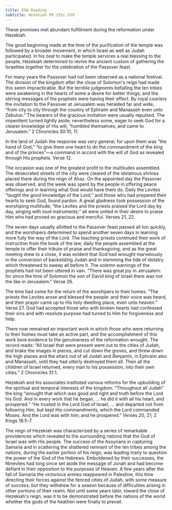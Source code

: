 ```yaml
---
title: EGW Reading
subtitle: Hezekiah PK 335c-339
---
```


These promises met abundant fulfillment during the reformation under Hezekiah.

The good beginning made at the time of the purification of the temple was followed by a broader movement, in which Israel as well as Judah participated. In his zeal to make the temple services a real blessing to the people, Hezekiah determined to revive the ancient custom of gathering the Israelites together for the celebration of the Passover feast.

For many years the Passover had not been observed as a national festival. The division of the kingdom after the close of Solomon's reign had made this seem impracticable. But the terrible judgments befalling the ten tribes were awakening in the hearts of some a desire for better things; and the stirring messages of the prophets were having their effect. By royal couriers the invitation to the Passover at Jerusalem was heralded far and wide, “from city to city through the country of Ephraim and Manasseh even unto Zebulun.” The bearers of the gracious invitation were usually repulsed. The impenitent turned lightly aside; nevertheless some, eager to seek God for a clearer knowledge of His will, “humbled themselves, and came to Jerusalem.” 2 Chronicles 30:10, 11.

In the land of Judah the response was very general; for upon them was “the hand of God,” “to give them one heart to do the commandment of the king and of the princes”—a command in accord with the will of God as revealed through His prophets. Verse 12.

The occasion was one of the greatest profit to the multitudes assembled. The desecrated streets of the city were cleared of the idolatrous shrines placed there during the reign of Ahaz. On the appointed day the Passover was observed, and the week was spent by the people in offering peace offerings and in learning what God would have them do. Daily the Levites “taught the good knowledge of the Lord;” and those who had prepared their hearts to seek God, found pardon. A great gladness took possession of the worshiping multitude; “the Levites and the priests praised the Lord day by day, singing with loud instruments;” all were united in their desire to praise Him who had proved so gracious and merciful. Verses 21, 22.

The seven days usually allotted to the Passover feast passed all too quickly, and the worshipers determined to spend another seven days in learning more fully the way of the Lord. The teaching priests continued their work of instruction from the book of the law; daily the people assembled at the temple to offer their tribute of praise and thanksgiving; and as the great meeting drew to a close, it was evident that God had wrought marvelously in the conversion of backsliding Judah and in stemming the tide of idolatry which threatened to sweep all before it. The solemn warnings of the prophets had not been uttered in vain. “There was great joy in Jerusalem: for since the time of Solomon the son of David king of Israel there was not the like in Jerusalem.” Verse 26.

The time had come for the return of the worshipers to their homes. “The priests the Levites arose and blessed the people: and their voice was heard, and their prayer came up to His holy dwelling place, even unto heaven.” Verse 27. God had accepted those who with broken hearts had confessed their sins and with resolute purpose had turned to Him for forgiveness and help.

There now remained an important work in which those who were returning to their homes must take an active part, and the accomplishment of this work bore evidence to the genuineness of the reformation wrought. The record reads: “All Israel that were present went out to the cities of Judah, and brake the images in pieces, and cut down the groves, and threw down the high places and the altars out of all Judah and Benjamin, in Ephraim also and Manasseh, until they had utterly destroyed them all. Then all the children of Israel returned, every man to his possession, into their own cities.” 2 Chronicles 31:1.

Hezekiah and his associates instituted various reforms for the upbuilding of the spiritual and temporal interests of the kingdom. “Throughout all Judah” the king “wrought that which was good and right and truth before the Lord his God. And in every work that he began, ... he did it with all his heart, and prospered.” “He trusted in the Lord God of Israel, ... and departed not from following Him, but kept His commandments, which the Lord commanded Moses. And the Lord was with him; and he prospered.” Verses 20, 21; 2 Kings 18:5-7.

The reign of Hezekiah was characterized by a series of remarkable providences which revealed to the surrounding nations that the God of Israel was with His people. The success of the Assyrians in capturing Samaria and in scattering the shattered remnant of the ten tribes among the nations, during the earlier portion of his reign, was leading many to question the power of the God of the Hebrews. Emboldened by their successes, the Ninevites had long since set aside the message of Jonah and had become defiant in their opposition to the purposes of Heaven. A few years after the fall of Samaria the victorious armies reappeared in Palestine, this time directing their forces against the fenced cities of Judah, with some measure of success; but they withdrew for a season because of difficulties arising in other portions of their realm. Not until some years later, toward the close of Hezekiah's reign, was it to be demonstrated before the nations of the world whether the gods of the heathen were finally to prevail.
